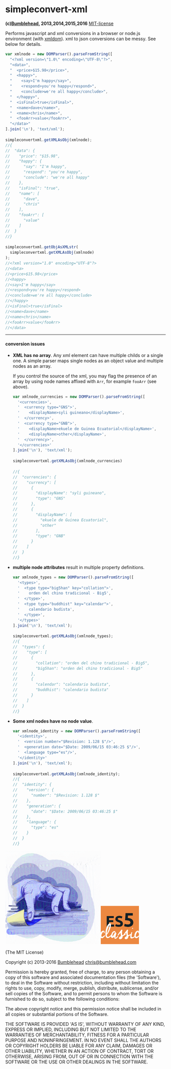 simpleconvert-xml
=================
**(c)[Bumblehead][0], 2013,2014,2015,2016** [MIT-license](#license)

Performs javascript and xml conversions in a browser or node.js environment (with [xmldom][2]). xml to json conversions can be messy. See below for details.

```javascript
var xmlnode = new DOMParser().parseFromString([
  "<?xml version=\"1.0\" encoding=\"UTF-8\"?>",
  "<data>",
  "  <price>$15.98</price>",
  "  <happy>",
  "    <say>I'm happy</say>",
  "    <respond>you're happy</respond>",
  "    <conclude>we're all happy</conclude>",
  "  </happy>",
  "  <isFinal>true</isFinal>",
  "  <name>dave</name>",
  "  <name>chris</name>",
  "  <fooArr>value</fooArr>",
  "</data>"
].join('\n'), 'text/xml');

simpleconvertxml.getXMLAsObj(xmlnode);
//{
//  "data": {
//    "price": "$15.98",
//    "happy": {
//      "say": "I'm happy",
//      "respond": "you're happy",
//      "conclude": "we're all happy"
//    },
//    "isFinal": "true",
//    "name": [
//      "dave",
//      "chris"
//    ],
//    "fooArr": [
//      "value"
//    ]
//  }
//}

simpleconvertxml.getObjAsXMLstr(
  simpleconvertxml.getXMLAsObj(xmlnode)
);
//<?xml version="1.0" encoding="UTF-8"?>
//<data>
//<price>$15.98</price>
//<happy>
//<say>I'm happy</say>
//<respond>you're happy</respond>
//<conclude>we're all happy</conclude>
//</happy>
//<isFinal>true</isFinal>
//<name>dave</name>
//<name>chris</name>
//<fooArr>value</fooArr>
//</data>
```

[0]: http://www.bumblehead.com                            "bumblehead"
[1]: https://developers.google.com/gdata/docs/json    "gdata-standard"
[2]: https://npmjs.org/package/xmldom                         "xmldom"
[3]: https://github.com/magento/magento2/tree/master/lib/Zend/Locale/Data
[4]: https://raw.githubusercontent.com/iambumblehead/es5classic/master/es5classic_120x120.png

---------------------------------------------------------
#### <a id="good-to-know"></a>conversion issues

 * **XML has no array**. Any xml element can have multiple childs or a single one. A simple parser maps single nodes as an object value and multiple nodes as an array.

   If you control the source of the xml, you may flag the presence of an array by using node names affixed with `Arr`, for example `fooArr` (see above).

   ```javascript
   var xmlnode_currencies = new DOMParser().parseFromString([
     '<currencies>',
     '  <currency type="GNS">',
     '    <displayName>syli guineano</displayName>',
     '  </currency>',
     '  <currency type="GNB">',
     '    <displayName>ekuele de Guinea Ecuatorial</displayName>',
     '    <displayName>other</displayName>',
     '  </currency>',
     '</currencies>'
   ].join('\n'), 'text/xml');
    
   simpleconvertxml.getXMLAsObj(xmlnode_currencies)
   
   //{
   //  "currencies": {
   //    "currency": [
   //      {
   //        "displayName": "syli guineano",
   //        "type": "GNS"
   //      },
   //      {
   //        "displayName": [
   //          "ekuele de Guinea Ecuatorial",
   //          "other"
   //        ],
   //        "type": "GNB"
   //      }
   //    ]
   //  }
   //}
   ```

 * **multiple node attributes** result in multiple property definitions.

   ```javascript
   var xmlnode_types = new DOMParser().parseFromString([
     '<types>',
     '  <type type="big5han" key="collation">',
     '    orden del chino tradicional - Big5',
     '  </type>',
     '  <type type="buddhist" key="calendar">',
     '    calendario budista',
     '  </type>',
     '</types>'
   ].join('\n'), 'text/xml');
       
   simpleconvertxml.getXMLAsObj(xmlnode_types);
   //{
   //  "types": {
   //    "type": [
   //      {
   //        "collation": "orden del chino tradicional - Big5",
   //        "big5han": "orden del chino tradicional - Big5"
   //      },
   //      {
   //        "calendar": "calendario budista",
   //        "buddhist": "calendario budista"
   //      }
   //    ]
   //  }
   //}
   ```

 * **Some xml nodes have no node value**.

   ```javascript
   var xmlnode_identity = new DOMParser().parseFromString([
     '<identity>',
     '  <version number="$Revision: 1.128 $"/>',
     '  <generation date="$Date: 2009/06/15 03:46:25 $"/>',
     '  <language type="es"/>',
     '</identity>'
   ].join('\n'), 'text/xml');
   
   simpleconvertxml.getXMLAsObj(xmlnode_identity);
   //{
   //  "identity": {
   //    "version": {
   //      "number": "$Revision: 1.128 $"
   //    },
   //    "generation": {
   //      "date": "$Date: 2009/06/15 03:46:25 $"
   //    },
   //    "language": {
   //      "type": "es"
   //    }
   //  }
   //}
   ```


![scrounge](https://github.com/iambumblehead/scroungejs/raw/master/img/hand.png)[![es5 classic][4]][4]

(The MIT License)

Copyright (c) 2013-2016 [Bumblehead][0] <chris@bumblehead.com>

Permission is hereby granted, free of charge, to any person obtaining a copy of this software and associated documentation files (the 'Software'), to deal in the Software without restriction, including without limitation the rights to use, copy, modify, merge, publish, distribute, sublicense, and/or sell copies of the Software, and to permit persons to whom the Software is furnished to do so, subject to the following conditions:

The above copyright notice and this permission notice shall be included in all copies or substantial portions of the Software.

THE SOFTWARE IS PROVIDED 'AS IS', WITHOUT WARRANTY OF ANY KIND, EXPRESS OR IMPLIED, INCLUDING BUT NOT LIMITED TO THE WARRANTIES OF MERCHANTABILITY, FITNESS FOR A PARTICULAR PURPOSE AND NONINFRINGEMENT. IN NO EVENT SHALL THE AUTHORS OR COPYRIGHT HOLDERS BE LIABLE FOR ANY CLAIM, DAMAGES OR OTHER LIABILITY, WHETHER IN AN ACTION OF CONTRACT, TORT OR OTHERWISE, ARISING FROM, OUT OF OR IN CONNECTION WITH THE SOFTWARE OR THE USE OR OTHER DEALINGS IN THE SOFTWARE.
      
